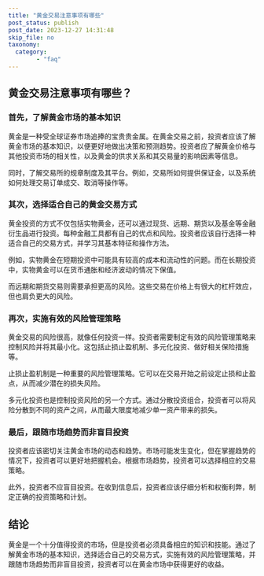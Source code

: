 ```yaml
---
title: "黄金交易注意事项有哪些"
post_status: publish
post_date: 2023-12-27 14:31:48
skip_file: no
taxonomy:
  category:
        - "faq"
---
```


## 黄金交易注意事项有哪些？

### 首先，了解黄金市场的基本知识

黄金是一种受全球证券市场追捧的宝贵贵金属。在黄金交易之前，投资者应该了解黄金市场的基本知识，以便更好地做出决策和预测趋势。投资者应了解黄金价格与其他投资市场的相关性，以及黄金的供求关系和其交易量的影响因素等信息。

同时，了解交易所的规章制度及其平台。例如，交易所如何提供保证金，以及系统如何处理交易订单成交、取消等操作等。

### 其次，选择适合自己的黄金交易方式

黄金投资的方式不仅包括实物黄金，还可以通过现货、远期、期货以及基金等金融衍生品进行投资。每种金融工具都有自己的优点和风险。投资者应该自行选择一种适合自己的交易方式，并学习其基本特征和操作方法。

例如，实物黄金在短期投资中可能具有较高的成本和流动性的问题。而在长期投资中，实物黄金可以在货币通胀和经济波动的情况下保值。

而远期和期货交易则需要承担更高的风险。这些交易在价格上有很大的杠杆效应，但也肩负更大的风险。

### 再次，实施有效的风险管理策略

黄金交易的风险很高，就像任何投资一样。投资者需要制定有效的风险管理策略来控制风险并将其最小化。这包括止损止盈机制、多元化投资、做好相关保险措施等。

止损止盈机制是一种重要的风险管理策略。它可以在交易开始之前设定止损和止盈点，从而减少潜在的损失风险。

多元化投资也是控制投资风险的另一个方式。通过分散投资组合，投资者可以将风险分散到不同的资产之间，从而最大限度地减少单一资产带来的损失。

### 最后，跟随市场趋势而非盲目投资

投资者应该密切关注黄金市场的动态和趋势。市场可能发生变化，但在掌握趋势的情况下，投资者可以更好地把握机会。根据市场趋势，投资者可以选择相应的交易策略。

此外，投资者不应盲目投资。在收到信息后，投资者应该仔细分析和权衡利弊，制定正确的投资策略和计划。

## 结论

黄金是一个十分值得投资的市场，但是投资者必须具备相应的知识和技能。通过了解黄金市场的基本知识，选择适合自己的交易方式，实施有效的风险管理策略，并跟随市场趋势而非盲目投资，投资者可以在黄金市场中获得更好的收益。
